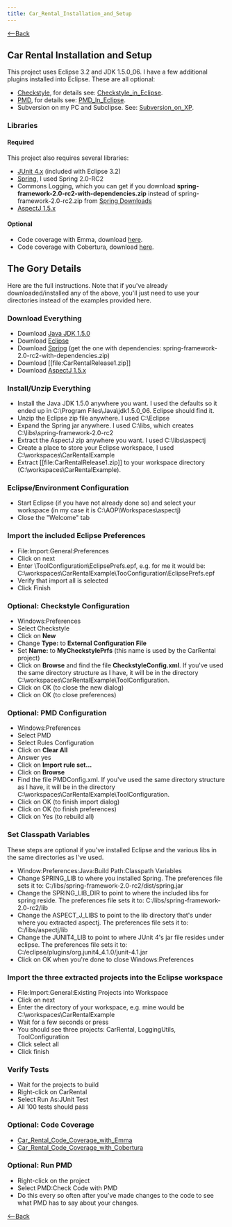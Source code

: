 ```yaml
---
title: Car_Rental_Installation_and_Setup
---
```

[<--Back](Car_Rental_Example)

## Car Rental Installation and Setup

This project uses Eclipse 3.2 and JDK 1.5.0_06. I have a few additional plugins installed into Eclipse. These are all optional:
* [Checkstyle](http://eclipse-cs.sourceforge.net/), for details see: [Checkstyle_in_Eclipse](Checkstyle_in_Eclipse).
* [PMD](http://pmd.sourceforge.net/integrations.html#eclipse), for details see: [PMD_In_Eclipse](PMD_In_Eclipse).
* Subversion on my PC and Subclipse. See: [Subversion_on_XP](Subversion_on_XP).

### Libraries
#### Required
This project also requires several libraries:
* [JUnit 4.x](http://www.junit.org) (included with Eclipse 3.2)
* [Spring](http://www.springframework.org/download), I used Spring 2.0-RC2
* Commons Logging, which you can get if you download **spring-framework-2.0-rc2-with-dependencies.zip** instead of spring-framework-2.0-rc2.zip from [Spring Downloads](http://sourceforge.net/project/showfiles.php?group_id=73357&package_id=173644)
* [AspectJ 1.5.x](http://www.eclipse.org/aspectj/downloads.php)

#### Optional
* Code coverage with Emma, download [here](http://emma.sourceforge.net/downloads.html).
* Code coverage with Cobertura, download [here](http://cobertura.sourceforge.net/download.html).

## The Gory Details
Here are the full instructions. Note that if you've already downloaded/installed any of the above, you'll just need to use your directories instead of the examples provided here.

### Download Everything
* Download [Java JDK 1.5.0](http://java.sun.com/j2se/1.5.0/download.jsp)
* Download [Eclipse](http://www.eclipse.org/downloads/)
* Download [Spring](http://www.springframework.org/download) (get the one with dependencies: spring-framework-2.0-rc2-with-dependencies.zip)
* Download [[file:CarRentalRelease1.zip]]
* Download [AspectJ 1.5.x](http://www.eclipse.org/aspectj/downloads.php)

### Install/Unzip Everything
* Install the Java JDK 1.5.0 anywhere you want. I used the defaults so it ended up in C:\Program Files\Java\jdk1.5.0_06. Eclipse should find it.
* Unzip the Eclipse zip file anywhere. I used C:\Eclipse
* Expand the Spring jar anywhere. I used C:\libs, which creates C:\libs\spring-framework-2.0-rc2
* Extract the AspectJ zip anywhere you want. I used C:\libs\aspectj
* Create a place to store your Eclipse workspace, I used C:\workspaces\CarRentalExample
* Extract [[file:CarRentalRelease1.zip]] to your workspace directory (C:\workspaces\CarRentalExample).

### Eclipse/Environment Configuration
* Start Eclipse (if you have not already done so) and select your workspace (in my case it is C:\AOP\Workspaces\aspectj)
* Close the "Welcome" tab

### Import the included Eclipse Preferences
* File:Import:General:Preferences
* Click on next
* Enter <yourworkspace>\ToolConfiguration\EclipsePrefs.epf, e.g. for me it would be: C:\workspaces\CarRentalExample\TooConfiguration\EclipsePrefs.epf
* Verify that import all is selected
* Click Finish

### Optional: Checkstyle Configuration
* Windows:Preferences
* Select Checkstyle
* Click on **New**
* Change **Type:** to **External Configuration File**
* Set **Name:** to **MyCheckstylePrfs** (this name is used by the CarRental project)
* Click on **Browse** and find the file **CheckstyleConfig.xml**. If you've used the same directory structure as I have, it will be in the directory C:\workspaces\CarRentalExample\ToolConfiguration.
* Click on OK (to close the new dialog)
* Click on OK (to close preferences)

### Optional: PMD Configuration
* Windows:Preferences
* Select PMD
* Select Rules Configuration
* Click on **Clear All**
* Answer yes
* Click on **Import rule set...**
* Click on **Browse**
* Find the file PMDConfig.xml. If you've used the same directory structure as I have, it will be in the directory C:\workspaces\CarRentalExample\ToolConfiguration.
* Click on OK (to finish import dialog)
* Click on OK (to finish preferences)
* Click on Yes (to rebuild all)

### Set Classpath Variables
These steps are optional if you've installed Eclipse and the various libs in the same directories as I've used.

* Window:Preferences:Java:Build Path:Classpath Variables
* Change SPRING_LIB to where you installed Spring. The preferences file sets it to: C:/libs/spring-framework-2.0-rc2/dist/spring.jar
* Change the SPRING_LIB_DIR to point to where the included libs for spring reside. The preferences file sets it to: C:/libs/spring-framework-2.0-rc2/lib
* Change the ASPECT_J_LIBS to point to the lib directory that's under where you extracted aspectj. The preferences file sets it to: C:/libs/aspectj/lib
* Change the JUNIT4_LIB to point to where JUnit 4's jar file resides under eclipse. The preferences file sets it to: C:/eclipse/plugins/org.junit4_4.1.0/junit-4.1.jar
* Click on OK when you're done to close Windows:Preferences

### Import the three extracted projects into the Eclipse workspace
* File:Import:General:Existing Projects into Workspace
* Click on next
* Enter the directory of your workspace, e.g. mine would be C:\workspaces\CarRentalExample
* Wait for a few seconds or press <enter>
* You should see three projects: CarRental, LoggingUtils, ToolConfiguration
* Click select all
* Click finish

### Verify Tests
* Wait for the projects to build
* Right-click on CarRental
* Select Run As:JUnit Test
* All 100 tests should pass

### Optional: Code Coverage
* [Car_Rental_Code_Coverage_with_Emma](Car_Rental_Code_Coverage_with_Emma)
* [Car_Rental_Code_Coverage_with_Cobertura](Car_Rental_Code_Coverage_with_Cobertura)

### Optional: Run PMD
* Right-click on the project
* Select PMD:Check Code with PMD
* Do this every so often after you've made changes to the code to see what PMD has to say about your changes.

[<--Back](Car_Rental_Example)
